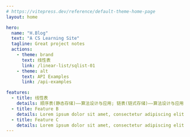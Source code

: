 ```yaml
---
# https://vitepress.dev/reference/default-theme-home-page
layout: home

hero:
  name: "H.Blog"
  text: "A CS Learning Site"
  tagline: Great project notes
  actions:
    - theme: brand
      text: 线性表
      link: /linear-list/sqlist-01
    - theme: alt
      text: API Examples
      link: /api-examples

features:
  - title: 线性表
    details: 顺序表(静态存储)——算法设计与应用; 链表(链式存储)——算法设计与应用
  - title: Feature B
    details: Lorem ipsum dolor sit amet, consectetur adipiscing elit
  - title: Feature C
    details: Lorem ipsum dolor sit amet, consectetur adipiscing elit
---
```


